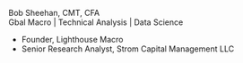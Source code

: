 Bob Sheehan, CMT, CFA  
Gbal Macro | Technical Analysis | Data Science
- Founder, Lighthouse Macro
- Senior Research Analyst, Strom Capital Management LLC
